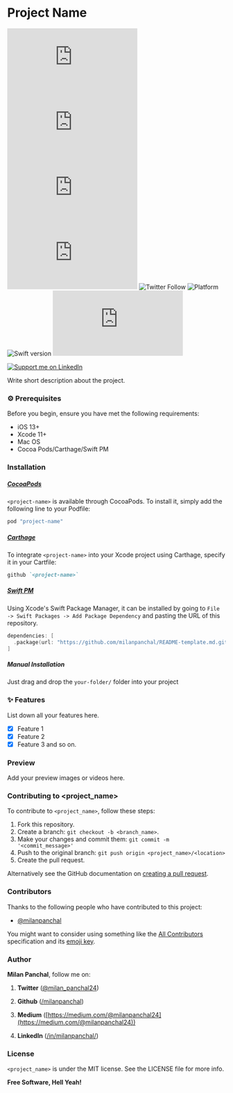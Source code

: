 # Project Name

<!--- These are examples. See https://shields.io for others or to customize this set of shields. You might want to include dependencies, project status and licence info here --->
![GitHub repo size](https://img.shields.io/github/repo-size/milanpanchal/README-template.md)
![GitHub contributors](https://img.shields.io/github/contributors/milanpanchal/README-template.md)
![GitHub stars](https://img.shields.io/github/stars/milanpanchal/README-template.md?style=social)
![GitHub forks](https://img.shields.io/github/forks/milanpanchal/README-template.md?style=social)
![Twitter Follow](https://img.shields.io/twitter/follow/milan_panchal24?style=social)
![Platform](https://img.shields.io/badge/platform-ios-blue.svg?style=flat)
![Swift version](https://img.shields.io/badge/Swift-5-orange.svg?style=flat)
![License](https://img.shields.io/github/license/milanpanchal/README-template.md)

<a href="https://www.linkedin.com/in/milanpanchal/">
    <img src="https://img.shields.io/badge/Support-Recommend%2FEndorse%20me%20on%20Linkedin-blue?style=for-the-badge&logo=linkedin" alt="Support me on LinkedIn" /></a>

Write short description about the project. 

### :gear: Prerequisites

Before you begin, ensure you have met the following requirements:
<!--- These are just example requirements. Add or remove as required --->

* iOS 13+
* Xcode 11+
* Mac OS
* Cocoa Pods/Carthage/Swift PM

### Installation

##### [CocoaPods](http://cocoapods.org)

`<project-name>` is available through CocoaPods. To install it, simply add the following line to your Podfile:
```ruby
pod "project-name"
```

##### [Carthage](https://github.com/Carthage/Carthage#if-youre-building-for-ios)

To integrate `<project-name>` into your Xcode project using Carthage, specify it in your Cartfile:
```ruby
github `<project-name>`
```

##### [Swift PM](https://swift.org/package-manager/)

Using Xcode's Swift Package Manager, it can be installed by going to `File -> Swift Packages -> Add Package Dependency` and pasting the URL of this repository.

```swift
dependencies: [
  .package(url: "https://github.com/milanpanchal/README-template.md.git", from: "1.0")
]
```

##### Manual Installation

Just drag and drop the `your-folder/` folder into your project

### :sparkles: Features

List down all your features here.

- [x] Feature 1
- [x] Feature 2
- [x] Feature 3 and so on.

### Preview

Add your preview images or videos here.


### Contributing to <project_name>

To contribute to `<project_name>`, follow these steps:

1. Fork this repository.
2. Create a branch: `git checkout -b <branch_name>`.
3. Make your changes and commit them: `git commit -m '<commit_message>'`
4. Push to the original branch: `git push origin <project_name>/<location>`
5. Create the pull request.

Alternatively see the GitHub documentation on [creating a pull request](https://help.github.com/en/github/collaborating-with-issues-and-pull-requests/creating-a-pull-request).

### Contributors

Thanks to the following people who have contributed to this project:

* [@milanpanchal](https://github.com/milanpanchal)

You might want to consider using something like the [All Contributors](https://github.com/all-contributors/all-contributors) specification and its [emoji key](https://allcontributors.org/docs/en/emoji-key).

### Author

**Milan Panchal**, follow me on:

1. **Twitter** ([@milan_panchal24](https://twitter.com/milan_panchal24))

2. **Github** ([/milanpanchal](https://github.com/milanpanchal/))

3. **Medium** ([https://medium.com/@milanpanchal24](https://medium.com/@milanpanchal24))

4. **LinkedIn** ([/in/milanpanchal/](https://www.linkedin.com/in/milanpanchal/))

### License

`<project_name>` is under the MIT license. See the LICENSE file for more info.

**Free Software, Hell Yeah!**
